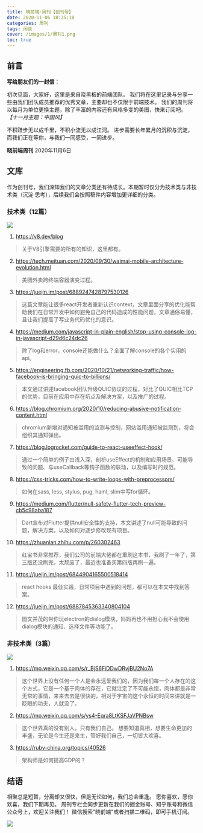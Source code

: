 ```yaml
---
title: 晓前端·周刊【创刊号】
date: 2020-11-06 18:35:18
categories: 周刊
tags: 闲谈
cover: /images/1/周刊1.png
toc: true
---
```


## 前言

**写给朋友们的一封信：**

初次见面，大家好，这里是来自晓黑板的前端团队。
我们将在这里记录与分享一些由我们团队成员推荐的优秀文章，主要却也不仅限于前端技术。
我们的周刊将以每月为单位更换主题，除了丰富的内容还有风格多变的美图，快来订阅吧。
*【十一月主题：中国风】*

不积跬步无以成千里，不积小流无以成江河。
进步需要长年累月的沉积与沉淀，而我们正在等你，与我们一同感受，一同进步。

**晓前端周刊**
2020年11月6日

## 文库

作为创刊号，我们深知我们的文章分类还有待成长。本期暂时仅分为技术类与非技术类（沉淀·思考），后续我们会按照稿件内容增加更详细的分类。

### 技术类（12篇）

![](/images/1/周刊2.png)

1. https://v8.dev/blog
> 关于V8引擎需要的所有的知识，这里都有。

2. https://tech.meituan.com/2020/09/30/waimai-mobile-architecture-evolution.html
> 美团外卖跨终端容器演变过程。

3. https://juejin.im/post/6889247428797530126
> 这篇文章能让很多react开发者重新认识context，文章里面分享的优化能帮助我们在日常开发中如何避免自己的代码造成的性能问题，文章通俗易懂，且让我们提高了写业务代码优化的意识。

4. https://medium.com/javascript-in-plain-english/stop-using-console-log-in-javascript-d29d6c24dc26
> 除了log和error，console还能做什么？全面了解console的各个实用的api。

5. https://engineering.fb.com/2020/10/21/networking-traffic/how-facebook-is-bringing-quic-to-billions/
> 本文通过讲述facebook团队升级QUIC协议的过程，对比了QUIC相比TCP的优势，目前在应用中存在坑点及解决方案，以及推广的过程。

6. https://blog.chromium.org/2020/10/reducing-abusive-notification-content.html
> chromium新增对通知被滥用的监测与控制，网站滥用通知被监测到，将会组织其通知弹出。

7. https://blog.logrocket.com/guide-to-react-useeffect-hook/
> 通过一个简单的例子由浅入深，剖析useEffect的机制和应用场景、可能导致的问题、与useCallback等钩子函数的联动，以及编写时的规范。

8. https://css-tricks.com/how-to-write-loops-with-preprocessors/
> 如何在sass, less, stylus, pug, haml, slim中写for循环。

9. https://medium.com/flutter/null-safety-flutter-tech-preview-cb5c98aba187
> Dart宣布对Flutter提供null安全性的支持，本文讲述了null可能导致的问题，解决方案，以及如何对逐步修改现有项目。

10. https://zhuanlan.zhihu.com/p/260302463
> 红宝书非常推荐，我们公司的前端大佬都在重刷这本书，我刷了一年了，第三版还没刷完，太颓废了，最近也准备买第四版再刷一遍。

11. https://juejin.im/post/6844904165500518414
> react hooks 最佳实践，日常项目中遇到的问题，都可以在本文中找到答案。

12. https://juejin.im/post/6887845363340804104
> 图文并茂的带你玩electron的dialog模块，妈妈再也不用担心我不会使用dialog模块的通知、选择文件等功能了。 

### 非技术类（3篇）

![](/images/1/周刊3.jpg)

1. https://mp.weixin.qq.com/s/r_BjS6FiDDwDRvjBU2No7A
> 这个世界上没有任何一个人是会永远爱我们的，因为我们每一个人存在的这个方式，它是一个基于肉体的存在，它就注定了不可能永恒，肉体都是非常无常的事情，来来去去是很快的，相对于宇宙的这个永恒的时间来讲就是一眨眼的功夫，人就没了。

2. https://mp.weixin.qq.com/s/ys4-Eqra8LtKSFJaVPNBsw
> 这个世界真的没有别人，只有我们自己。
想要知道真相，想要生命更加的丰盛，无论是今生还是来生，管好我们自己，一切皆大欢喜。

3. https://ruby-china.org/topics/40526 
> 架构师是如何提高GDP的？

## 结语

相聚总是短暂，分离却又很快，但是无论如何，我们总会重逢。
愿你喜欢，愿你欢喜，我们下期再见。
周刊专栏会同步更新在我们的掘金账号、知乎账号和微信公众号上，欢迎关注我们！
微信搜索"晓前端"或者扫描二维码，即可手机订阅。

![](/images/qrcode.jpg)